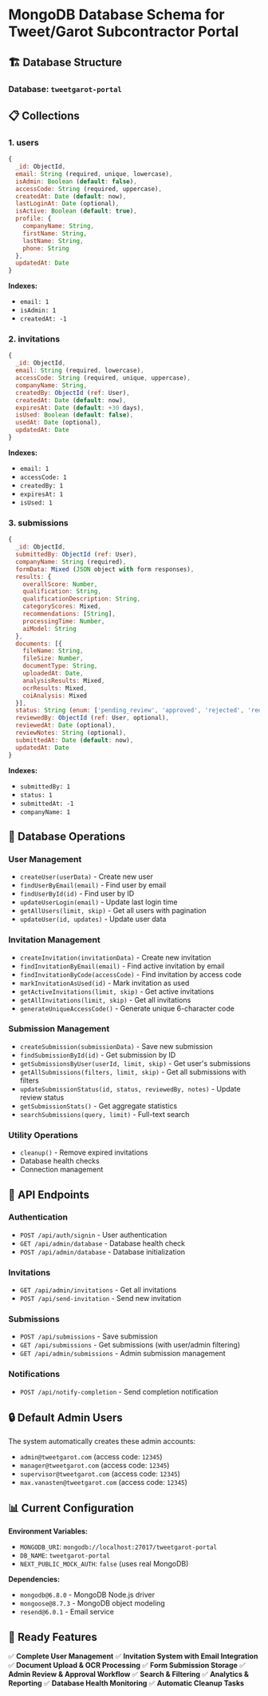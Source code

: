 # MongoDB Database Schema for Tweet/Garot Subcontractor Portal

## 🏗️ Database Structure

### Database: `tweetgarot-portal`

## 📋 Collections

### 1. **users**
```javascript
{
  _id: ObjectId,
  email: String (required, unique, lowercase),
  isAdmin: Boolean (default: false),
  accessCode: String (required, uppercase),
  createdAt: Date (default: now),
  lastLoginAt: Date (optional),
  isActive: Boolean (default: true),
  profile: {
    companyName: String,
    firstName: String,
    lastName: String,
    phone: String
  },
  updatedAt: Date
}
```

**Indexes:**
- `email: 1`
- `isAdmin: 1` 
- `createdAt: -1`

### 2. **invitations**
```javascript
{
  _id: ObjectId,
  email: String (required, lowercase),
  accessCode: String (required, unique, uppercase),
  companyName: String,
  createdBy: ObjectId (ref: User),
  createdAt: Date (default: now),
  expiresAt: Date (default: +30 days),
  isUsed: Boolean (default: false),
  usedAt: Date (optional),
  updatedAt: Date
}
```

**Indexes:**
- `email: 1`
- `accessCode: 1`
- `createdBy: 1`
- `expiresAt: 1`
- `isUsed: 1`

### 3. **submissions**
```javascript
{
  _id: ObjectId,
  submittedBy: ObjectId (ref: User),
  companyName: String (required),
  formData: Mixed (JSON object with form responses),
  results: {
    overallScore: Number,
    qualification: String,
    qualificationDescription: String,
    categoryScores: Mixed,
    recommendations: [String],
    processingTime: Number,
    aiModel: String
  },
  documents: [{
    fileName: String,
    fileSize: Number,
    documentType: String,
    uploadedAt: Date,
    analysisResults: Mixed,
    ocrResults: Mixed,
    coiAnalysis: Mixed
  }],
  status: String (enum: ['pending_review', 'approved', 'rejected', 'requires_additional_info']),
  reviewedBy: ObjectId (ref: User, optional),
  reviewedAt: Date (optional),
  reviewNotes: String (optional),
  submittedAt: Date (default: now),
  updatedAt: Date
}
```

**Indexes:**
- `submittedBy: 1`
- `status: 1`
- `submittedAt: -1`
- `companyName: 1`

## 🔧 Database Operations

### User Management
- `createUser(userData)` - Create new user
- `findUserByEmail(email)` - Find user by email
- `findUserById(id)` - Find user by ID
- `updateUserLogin(email)` - Update last login time
- `getAllUsers(limit, skip)` - Get all users with pagination
- `updateUser(id, updates)` - Update user data

### Invitation Management
- `createInvitation(invitationData)` - Create new invitation
- `findInvitationByEmail(email)` - Find active invitation by email
- `findInvitationByCode(accessCode)` - Find invitation by access code
- `markInvitationAsUsed(id)` - Mark invitation as used
- `getActiveInvitations(limit, skip)` - Get active invitations
- `getAllInvitations(limit, skip)` - Get all invitations
- `generateUniqueAccessCode()` - Generate unique 6-character code

### Submission Management
- `createSubmission(submissionData)` - Save new submission
- `findSubmissionById(id)` - Get submission by ID
- `getSubmissionsByUser(userId, limit, skip)` - Get user's submissions
- `getAllSubmissions(filters, limit, skip)` - Get all submissions with filters
- `updateSubmissionStatus(id, status, reviewedBy, notes)` - Update review status
- `getSubmissionStats()` - Get aggregate statistics
- `searchSubmissions(query, limit)` - Full-text search

### Utility Operations
- `cleanup()` - Remove expired invitations
- Database health checks
- Connection management

## 🚀 API Endpoints

### Authentication
- `POST /api/auth/signin` - User authentication
- `GET /api/admin/database` - Database health check
- `POST /api/admin/database` - Database initialization

### Invitations
- `GET /api/admin/invitations` - Get all invitations
- `POST /api/send-invitation` - Send new invitation

### Submissions
- `POST /api/submissions` - Save submission
- `GET /api/submissions` - Get submissions (with user/admin filtering)
- `GET /api/admin/submissions` - Admin submission management

### Notifications
- `POST /api/notify-completion` - Send completion notification

## 🔒 Default Admin Users

The system automatically creates these admin accounts:
- `admin@tweetgarot.com` (access code: `12345`)
- `manager@tweetgarot.com` (access code: `12345`)
- `supervisor@tweetgarot.com` (access code: `12345`)
- `max.vanasten@tweetgarot.com` (access code: `12345`)

## 📊 Current Configuration

**Environment Variables:**
- `MONGODB_URI`: `mongodb://localhost:27017/tweetgarot-portal`
- `DB_NAME`: `tweetgarot-portal`
- `NEXT_PUBLIC_MOCK_AUTH`: `false` (uses real MongoDB)

**Dependencies:**
- `mongodb@6.8.0` - MongoDB Node.js driver
- `mongoose@8.7.3` - MongoDB object modeling
- `resend@6.0.1` - Email service

## 🎯 Ready Features

✅ **Complete User Management**
✅ **Invitation System with Email Integration**
✅ **Document Upload & OCR Processing**
✅ **Form Submission Storage**
✅ **Admin Review & Approval Workflow**
✅ **Search & Filtering**
✅ **Analytics & Reporting**
✅ **Database Health Monitoring**
✅ **Automatic Cleanup Tasks**

